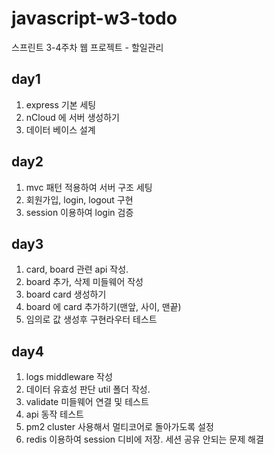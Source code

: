 # javascript-w3-todo
스프린트 3-4주차 웹 프로젝트 - 할일관리

## day1

1. express 기본 세팅
2. nCloud 에 서버 생성하기
3. 데이터 베이스 설계


## day2

1. mvc 패턴 적용하여 서버 구조 세팅
2. 회원가입, login, logout 구현
3. session 이용하여 login 검증


## day3

1. card, board 관련 api 작성.
2. board 추가, 삭제 미들웨어 작성
3. board card 생성하기 
4. board 에 card 추가하기(맨앞, 사이, 맨끝)
5. 임의로 값 생성후 구현라우터 테스트

## day4

1. logs middleware 작성
2. 데이터 유효성 판단 util 폴더 작성.
3. validate 미들웨어 연결 및 테스트 
4. api 동작 테스트 
5. pm2 cluster 사용해서 멀티코어로 돌아가도록 설정
6. redis 이용하여 session 디비에 저장. 세션 공유 안되는 문제 해결 


